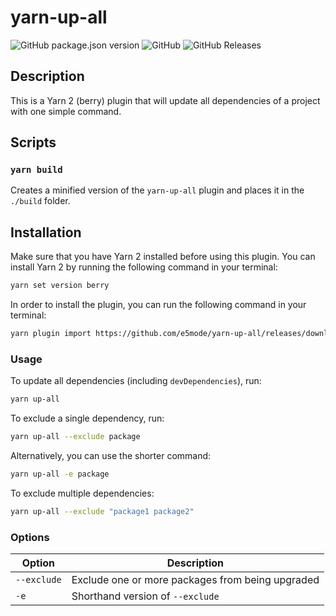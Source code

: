 # yarn-up-all

![GitHub package.json version](https://img.shields.io/github/package-json/v/e5mode/yarn-up-all)
![GitHub](https://img.shields.io/github/license/e5mode/yarn-up-all)
![GitHub Releases](https://img.shields.io/github/downloads/e5mode/yarn-up-all/1.1.0/total)

## Description

This is a Yarn 2 (berry) plugin that will update all dependencies of a project with one simple command.

## Scripts

### `yarn build`

Creates a minified version of the `yarn-up-all` plugin and places it in the `./build` folder.

## Installation

Make sure that you have Yarn 2 installed before using this plugin. You can install Yarn 2 by running the following command in your terminal:

```Bash
yarn set version berry
```

In order to install the plugin, you can run the following command in your terminal:

```Bash
yarn plugin import https://github.com/e5mode/yarn-up-all/releases/download/1.1.0/index.js
```

### Usage

To update all dependencies (including `devDependencies`), run:

```Bash
yarn up-all
```

To exclude a single dependency, run:
```Bash
yarn up-all --exclude package
```

Alternatively, you can use the shorter command:
```Bash
yarn up-all -e package
```

To exclude multiple dependencies:
```Bash
yarn up-all --exclude "package1 package2"
```

### Options

| Option      | Description                                      |
|-------------|--------------------------------------------------|
| `--exclude` | Exclude one or more packages from being upgraded |
| `-e`        | Shorthand version of `--exclude`                 |
